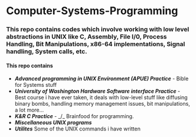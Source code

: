 Computer-Systems-Programming
============================
### This repo contains codes which involve working with low level abstractions in UNIX like C, Assembly, File I/0, Process Handling, Bit Manipulations, x86-64 implementations, Signal handling, System calls, etc.
#### This repo contains
* ***Advanced programming in UNIX Environment (APUE) Practice*** - Bible for Systems stuff
* ***University of Washington Hardware Software interface Practice*** - Best course i have ever taken, it deals with low-level stuff like diffusing binary bombs, handling memory management issues, bit manipulations, a lot more...
* ***K&R C Practice*** - _/\_ Brainfood for programming.
* ***Miscellaneous UNIX programs***
* ***Utilites*** Some of the UNIX commands i have written
